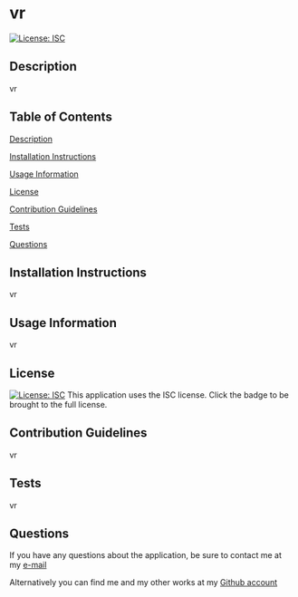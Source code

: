 # vr

[![License: ISC](https://img.shields.io/badge/License-ISC-blue.svg)](https://opensource.org/licenses/ISC)

## Description
    
vr
    
## Table of Contents
    
[Description](#description) 

[Installation Instructions](#installation-instructions) 

[Usage Information](#usage-information) 

[License](#license)  

[Contribution Guidelines](#contribution-guidelines) 

[Tests](#tests) 
 
[Questions](#questions)
    
## Installation Instructions

vr
    
## Usage Information

vr
    
## License

[![License: ISC](https://img.shields.io/badge/License-ISC-blue.svg)](https://opensource.org/licenses/ISC)
This application uses the ISC license.  Click the badge to be brought to the full license.
    
## Contribution Guidelines

vr
    
## Tests

vr
    
## Questions

If you have any questions about the application, be sure to contact me at my [e-mail](mailto:vr)

Alternatively you can find me and my other works at my [Github account](https://github.com/undefined)

